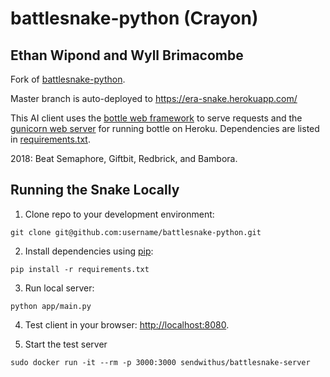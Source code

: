# battlesnake-python (Crayon)

## Ethan Wipond and Wyll Brimacombe

Fork of [battlesnake-python](https://github.com/sendwithus/battlesnake).

Master branch is auto-deployed to https://era-snake.herokuapp.com/

This AI client uses the [bottle web framework](http://bottlepy.org/docs/dev/index.html) to serve requests and the [gunicorn web server](http://gunicorn.org/) for running bottle on Heroku. Dependencies are listed in [requirements.txt](requirements.txt).

2018:
Beat Semaphore, Giftbit, Redbrick, and Bambora.

## Running the Snake Locally

1) Clone repo to your development environment:
```
git clone git@github.com:username/battlesnake-python.git
```

2) Install dependencies using [pip](https://pip.pypa.io/en/latest/installing.html):
```
pip install -r requirements.txt
```

3) Run local server:
```
python app/main.py
```

4) Test client in your browser: [http://localhost:8080](http://localhost:8080).

5) Start the test server
```
sudo docker run -it --rm -p 3000:3000 sendwithus/battlesnake-server
```

